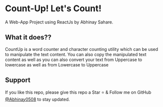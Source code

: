 # Count-Up! Let's Count!
A Web-App Project using ReactJs by Abhinay Sahare.

## What it does?? 
CountUp is a word counter and character counting utility which can be used to manipulate the text content. You can also copy the manipulated text content as well as you can also convert your text from Uppercase to lowercase as well as from Lowercase to Uppercase

## Support
If you like this repo, please give this repo a Star ⭐️ & Follow me on GitHub [@Abhinay0508](https://github.com/Abhinay0508) to stay updated.
